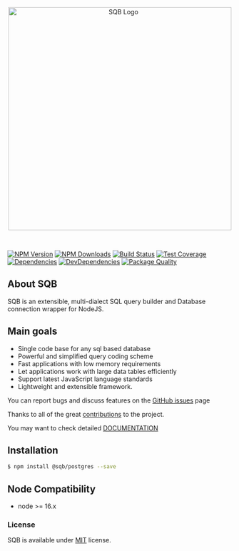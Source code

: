 <p style="text-align:center">
  <img src="https://user-images.githubusercontent.com/3836517/32965280-1a2b63ce-cbe7-11e7-8ee1-ba47313503c5.png" width="500px" alt="SQB Logo"/>
</p>

<br>

[![NPM Version][npm-image]][npm-url]
[![NPM Downloads][downloads-image]][downloads-url]
[![Build Status][travis-image]][travis-url]
[![Test Coverage][coveralls-image]][coveralls-url]
[![Dependencies][dependencies-image]][dependencies-url]
[![DevDependencies][devdependencies-image]][devdependencies-url]
[![Package Quality][quality-image]][quality-url]

## About SQB

SQB is an extensible, multi-dialect SQL query builder and Database connection wrapper for NodeJS.

## Main goals

-   Single code base for any sql based database
-   Powerful and simplified query coding scheme
-   Fast applications with low memory requirements
-   Let applications work with large data tables efficiently
-   Support latest JavaScript language standards
-   Lightweight and extensible framework.

You can report bugs and discuss features on the [GitHub issues](https://github.com/sqbjs/sqb/issues) page

Thanks to all of the great [contributions](https://github.com/sqbjs/sqb/graphs/contributors) to the project.

You may want to check detailed [DOCUMENTATION](https://sqbjs.github.io/sqb/)

## Installation

```bash
$ npm install @sqb/postgres --save
```

## Node Compatibility

-   node >= 16.x

### License

SQB is available under [MIT](LICENSE) license.

[npm-image]: https://img.shields.io/npm/v/@sqb/postgres.svg
[npm-url]: https://npmjs.org/package/@sqb/postgres
[travis-image]: https://img.shields.io/travis/sqbjs/@sqb/postgres/master.svg
[travis-url]: https://travis-ci.org/sqbjs/@sqb/postgres
[coveralls-image]: https://img.shields.io/coveralls/sqbjs/@sqb/postgres/master.svg
[coveralls-url]: https://coveralls.io/r/sqbjs/@sqb/postgres
[downloads-image]: https://img.shields.io/npm/dm/@sqb/postgres.svg
[downloads-url]: https://npmjs.org/package/@sqb/postgres
[gitter-image]: https://badges.gitter.im/sqbjs/@sqb/postgres.svg
[gitter-url]: https://gitter.im/sqbjs/@sqb/postgres?utm_source=badge&utm_medium=badge&utm_campaign=pr-badge&utm_content=badge
[dependencies-image]: https://david-dm.org/sqbjs/@sqb/postgres/status.svg
[dependencies-url]: https://david-dm.org/sqbjs/@sqb/postgres
[devdependencies-image]: https://david-dm.org/sqbjs/@sqb/postgres/dev-status.svg
[devdependencies-url]: https://david-dm.org/sqbjs/@sqb/postgres?type=dev
[quality-image]: http://npm.packagequality.com/shield/@sqb/postgres.png
[quality-url]: http://packagequality.com/#?package=@sqb/postgres
